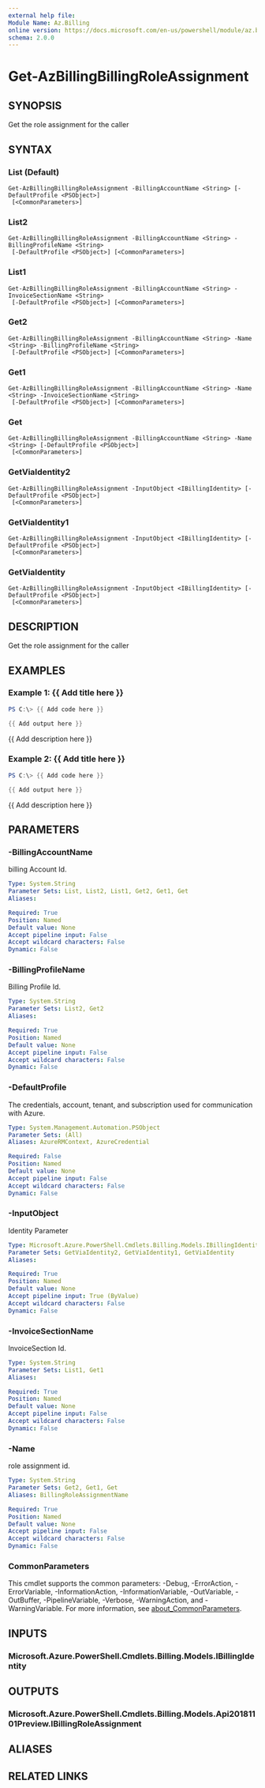 ```yaml
---
external help file:
Module Name: Az.Billing
online version: https://docs.microsoft.com/en-us/powershell/module/az.billing/get-azbillingbillingroleassignment
schema: 2.0.0
---
```


# Get-AzBillingBillingRoleAssignment

## SYNOPSIS
Get the role assignment for the caller

## SYNTAX

### List (Default)
```
Get-AzBillingBillingRoleAssignment -BillingAccountName <String> [-DefaultProfile <PSObject>]
 [<CommonParameters>]
```

### List2
```
Get-AzBillingBillingRoleAssignment -BillingAccountName <String> -BillingProfileName <String>
 [-DefaultProfile <PSObject>] [<CommonParameters>]
```

### List1
```
Get-AzBillingBillingRoleAssignment -BillingAccountName <String> -InvoiceSectionName <String>
 [-DefaultProfile <PSObject>] [<CommonParameters>]
```

### Get2
```
Get-AzBillingBillingRoleAssignment -BillingAccountName <String> -Name <String> -BillingProfileName <String>
 [-DefaultProfile <PSObject>] [<CommonParameters>]
```

### Get1
```
Get-AzBillingBillingRoleAssignment -BillingAccountName <String> -Name <String> -InvoiceSectionName <String>
 [-DefaultProfile <PSObject>] [<CommonParameters>]
```

### Get
```
Get-AzBillingBillingRoleAssignment -BillingAccountName <String> -Name <String> [-DefaultProfile <PSObject>]
 [<CommonParameters>]
```

### GetViaIdentity2
```
Get-AzBillingBillingRoleAssignment -InputObject <IBillingIdentity> [-DefaultProfile <PSObject>]
 [<CommonParameters>]
```

### GetViaIdentity1
```
Get-AzBillingBillingRoleAssignment -InputObject <IBillingIdentity> [-DefaultProfile <PSObject>]
 [<CommonParameters>]
```

### GetViaIdentity
```
Get-AzBillingBillingRoleAssignment -InputObject <IBillingIdentity> [-DefaultProfile <PSObject>]
 [<CommonParameters>]
```

## DESCRIPTION
Get the role assignment for the caller

## EXAMPLES

### Example 1: {{ Add title here }}
```powershell
PS C:\> {{ Add code here }}

{{ Add output here }}
```

{{ Add description here }}

### Example 2: {{ Add title here }}
```powershell
PS C:\> {{ Add code here }}

{{ Add output here }}
```

{{ Add description here }}

## PARAMETERS

### -BillingAccountName
billing Account Id.

```yaml
Type: System.String
Parameter Sets: List, List2, List1, Get2, Get1, Get
Aliases:

Required: True
Position: Named
Default value: None
Accept pipeline input: False
Accept wildcard characters: False
Dynamic: False
```

### -BillingProfileName
Billing Profile Id.

```yaml
Type: System.String
Parameter Sets: List2, Get2
Aliases:

Required: True
Position: Named
Default value: None
Accept pipeline input: False
Accept wildcard characters: False
Dynamic: False
```

### -DefaultProfile
The credentials, account, tenant, and subscription used for communication with Azure.

```yaml
Type: System.Management.Automation.PSObject
Parameter Sets: (All)
Aliases: AzureRMContext, AzureCredential

Required: False
Position: Named
Default value: None
Accept pipeline input: False
Accept wildcard characters: False
Dynamic: False
```

### -InputObject
Identity Parameter

```yaml
Type: Microsoft.Azure.PowerShell.Cmdlets.Billing.Models.IBillingIdentity
Parameter Sets: GetViaIdentity2, GetViaIdentity1, GetViaIdentity
Aliases:

Required: True
Position: Named
Default value: None
Accept pipeline input: True (ByValue)
Accept wildcard characters: False
Dynamic: False
```

### -InvoiceSectionName
InvoiceSection Id.

```yaml
Type: System.String
Parameter Sets: List1, Get1
Aliases:

Required: True
Position: Named
Default value: None
Accept pipeline input: False
Accept wildcard characters: False
Dynamic: False
```

### -Name
role assignment id.

```yaml
Type: System.String
Parameter Sets: Get2, Get1, Get
Aliases: BillingRoleAssignmentName

Required: True
Position: Named
Default value: None
Accept pipeline input: False
Accept wildcard characters: False
Dynamic: False
```

### CommonParameters
This cmdlet supports the common parameters: -Debug, -ErrorAction, -ErrorVariable, -InformationAction, -InformationVariable, -OutVariable, -OutBuffer, -PipelineVariable, -Verbose, -WarningAction, and -WarningVariable. For more information, see [about_CommonParameters](http://go.microsoft.com/fwlink/?LinkID=113216).

## INPUTS

### Microsoft.Azure.PowerShell.Cmdlets.Billing.Models.IBillingIdentity

## OUTPUTS

### Microsoft.Azure.PowerShell.Cmdlets.Billing.Models.Api20181101Preview.IBillingRoleAssignment

## ALIASES

## RELATED LINKS

